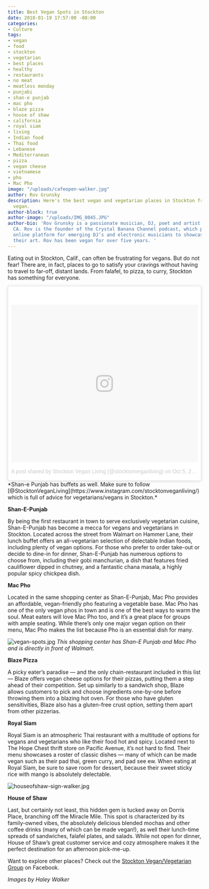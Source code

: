 ```yaml
---
title: Best Vegan Spots in Stockton
date: 2018-01-19 17:57:00 -08:00
categories:
- Culture
tags:
- vegan
- food
- stockton
- vegetarian
- best places
- healthy
- restaurants
- no meat
- meatless monday
- punjabi
- shan-e punjab
- mac pho
- blaze pizza
- house of shaw
- california
- royal siam
- living
- Indian food
- Thai food
- Lebanese
- Mediterranean
- pizza
- vegan cheese
- vietnamese
- pho
- Mac Pho
image: "/uploads/cafeopen-walker.jpg"
author: Rov Grunsky
description: Here's the best vegan and vegetarian places in Stockton from a long-time
  vegan.
author-block: true
author-image: "/uploads/IMG_0045.JPG"
author-bio: 'Rov Grunsky is a passionate musician, DJ, poet and artist based in Stockton,
  CA. Rov is the founder of the Crystal Banana Channel podcast, which provides an
  online platform for emerging DJ’s and electronic musicians to showcase and broadcast
  their art. Rov has been vegan for over five years. '
---
```


Eating out in Stockton, Calif., can often be frustrating for vegans. But do not fear! There are, in fact, places to go to satisfy your cravings without having to travel to far-off, distant lands. From falafel, to pizza, to curry, Stockton has something for everyone.
 
<blockquote class="instagram-media" data-instgrm-permalink="https://www.instagram.com/p/BLMJDgdBNj-/" data-instgrm-version="8" style=" background:#FFF; border:0; border-radius:3px; box-shadow:0 0 1px 0 rgba(0,0,0,0.5),0 1px 10px 0 rgba(0,0,0,0.15); margin: 1px; max-width:658px; padding:0; width:99.375%; width:-webkit-calc(100% - 2px); width:calc(100% - 2px);"><div style="padding:8px;"> <div style=" background:#F8F8F8; line-height:0; margin-top:40px; padding:42.21902017291067% 0; text-align:center; width:100%;"> <div style=" background:url(data:image/png;base64,iVBORw0KGgoAAAANSUhEUgAAACwAAAAsCAMAAAApWqozAAAABGdBTUEAALGPC/xhBQAAAAFzUkdCAK7OHOkAAAAMUExURczMzPf399fX1+bm5mzY9AMAAADiSURBVDjLvZXbEsMgCES5/P8/t9FuRVCRmU73JWlzosgSIIZURCjo/ad+EQJJB4Hv8BFt+IDpQoCx1wjOSBFhh2XssxEIYn3ulI/6MNReE07UIWJEv8UEOWDS88LY97kqyTliJKKtuYBbruAyVh5wOHiXmpi5we58Ek028czwyuQdLKPG1Bkb4NnM+VeAnfHqn1k4+GPT6uGQcvu2h2OVuIf/gWUFyy8OWEpdyZSa3aVCqpVoVvzZZ2VTnn2wU8qzVjDDetO90GSy9mVLqtgYSy231MxrY6I2gGqjrTY0L8fxCxfCBbhWrsYYAAAAAElFTkSuQmCC); display:block; height:44px; margin:0 auto -44px; position:relative; top:-22px; width:44px;"></div></div><p style=" color:#c9c8cd; font-family:Arial,sans-serif; font-size:14px; line-height:17px; margin-bottom:0; margin-top:8px; overflow:hidden; padding:8px 0 7px; text-align:center; text-overflow:ellipsis; white-space:nowrap;"><a href="https://www.instagram.com/p/BLMJDgdBNj-/" style=" color:#c9c8cd; font-family:Arial,sans-serif; font-size:14px; font-style:normal; font-weight:normal; line-height:17px; text-decoration:none;" target="_blank">A post shared by Stockton Vegan Living (@stocktonveganliving)</a> on <time style=" font-family:Arial,sans-serif; font-size:14px; line-height:17px;" datetime="2016-10-05T17:31:35+00:00">Oct 5, 2016 at 10:31am PDT</time></p></div></blockquote> <script async defer src="//platform.instagram.com/en_US/embeds.js"></script>
*Shan-e Punjab has buffets as well. Make sure to follow [@StocktonVeganLiving](https://www.instagram.com/stocktonveganliving/) which is full of advice for vegetarians/vegans in Stockton.*
   
**Shan-E-Punjab**
 
By being the first restaurant in town to serve exclusively vegetarian cuisine, Shan-E-Punjab has become a mecca for vegans and vegetarians in Stockton. Located across the street from Walmart on Hammer Lane, their lunch buffet offers an all-vegetarian selection of delectable Indian foods, including plenty of vegan options. For those who prefer to order take-out or decide to dine-in for dinner, Shan-E-Punjab has numerous options to choose from, including their gobi manchurian, a dish that features fried cauliflower dipped in chutney, and a fantastic chana masala, a highly popular spicy chickpea dish.  
 
**Mac Pho**  
  
Located in the same shopping center as Shan-E-Punjab, Mac Pho provides an affordable, vegan-friendly pho featuring a vegetable base. Mac Pho has one of the only vegan phos in town and is one of the best ways to warm the soul. Meat eaters will love Mac Pho too, and it’s a great place for groups with ample seating. While there’s only one major vegan option on their menu, Mac Pho makes the list because Pho is an essential dish for many.
   
![vegan-spots.jpg](/uploads/vegan-spots.jpg)
*This shopping center has Shan-E Punjab and Mac Pho and is directly in front of Walmart.*
 
**Blaze Pizza**
 
A picky eater’s paradise — and the only chain-restaurant included in this list — Blaze offers vegan cheese options for their pizzas, putting them a step ahead of their competition. Set up similarly to a sandwich shop, Blaze allows customers to pick and choose ingredients one-by-one before throwing them into a blazing hot oven. For those who have gluten sensitivities, Blaze also has a gluten-free crust option, setting them apart from other pizzerias. 
     	
 
**Royal Siam**
        	
Royal Siam is an atmospheric Thai restaurant with a multitude of options for vegans and vegetarians who like their food hot and spicy. Located next to The Hope Chest thrift store on Pacific Avenue, it’s not hard to find. Their menu showcases a roster of classic dishes — many of which can be made vegan such as their pad thai, green curry, and pad see ew. When eating at Royal Siam, be sure to save room for dessert, because their sweet sticky rice with mango is absolutely delectable.
 

![houseofshaw-sign-walker.jpg](/uploads/houseofshaw-sign-walker.jpg) 

**House of Shaw**
 
Last, but certainly not least, this hidden gem is tucked away on Dorris Place, branching off the Miracle Mile. This spot is characterized by its family-owned vibes, the absolutely delicious blended mochas and other coffee drinks (many of which can be made vegan!), as well their lunch-time spreads of sandwiches, falafel plates, and salads.  While not open for dinner, House of Shaw’s great customer service and cozy atmosphere makes it the perfect destination for an afternoon pick-me-up. 

Want to explore other places? Check out the [Stockton Vegan/Vegetarian Group](https://www.facebook.com/groups/stocktonveggroup/) on Facebook.

*Images by Haley Walker*